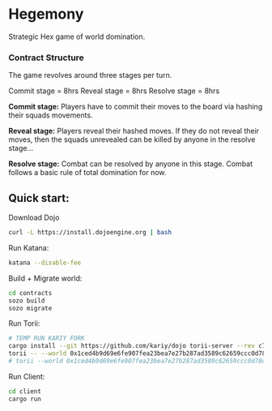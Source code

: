 # Hegemony

Strategic Hex game of world domination.

### Contract Structure

The game revolves around three stages per turn.

Commit stage = 8hrs
Reveal stage = 8hrs
Resolve stage = 8hrs

**Commit stage:** Players have to commit their moves to the board via hashing their squads movements.

**Reveal stage:** Players reveal their hashed moves. If they do not reveal their moves, then the squads unrevealed can be killed by anyone in the resolve stage...

**Resolve stage:** Combat can be resolved by anyone in this stage. Combat follows a basic rule of total domination for now.

## Quick start:

Download Dojo

```sh
curl -L https://install.dojoengine.org | bash
```

Run Katana:

```sh
katana --disable-fee
```

Build + Migrate world:

```sh
cd contracts
sozo build
sozo migrate
```

Run Torii:

```sh
# TEMP RUN KARIY FORK
cargo install --git https://github.com/kariy/dojo torii-server --rev c7d48d2 --force
torii -- --world 0x1ced4b9d69e6fe907fea23bea7e27b287ad3589c62659ccc0d78d435ba906f5
# torii --world 0x1ced4b9d69e6fe907fea23bea7e27b287ad3589c62659ccc0d78d435ba906f5
```

Run Client:

```sh
cd client
cargo run
```
